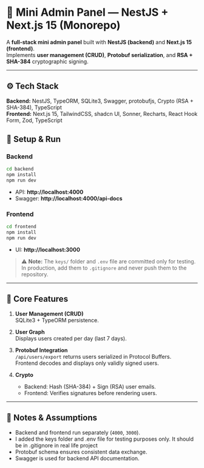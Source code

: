 # 🧩 Mini Admin Panel — NestJS + Next.js 15 (Monorepo)

A **full-stack mini admin panel** built with **NestJS (backend)** and **Next.js 15 (frontend)**.  
Implements **user management (CRUD)**, **Protobuf serialization**, and **RSA + SHA-384** cryptographic signing.

---

## ⚙️ Tech Stack

**Backend:** NestJS, TypeORM, SQLite3, Swagger, protobufjs, Crypto (RSA + SHA-384), TypeScript  
**Frontend:** Next.js 15, TailwindCSS, shadcn UI, Sonner, Recharts, React Hook Form, Zod, TypeScript

## 🚀 Setup & Run

### Backend

```bash
cd backend
npm install
npm run dev
```

- API: **http://localhost:4000**
- Swagger: **http://localhost:4000/api-docs**

### Frontend

```bash
cd frontend
npm install
npm run dev
```

- UI: **http://localhost:3000**

> ⚠️ **Note:** The `keys/` folder and `.env` file are committed only for testing.  
> In production, add them to `.gitignore` and never push them to the repository.

---

## 🔑 Core Features

1. **User Management (CRUD)**  
   SQLite3 + TypeORM persistence.

2. **User Graph**  
   Displays users created per day (last 7 days).

3. **Protobuf Integration**  
   `/api/users/export` returns users serialized in Protocol Buffers.  
   Frontend decodes and displays only validly signed users.

4. **Crypto**
   - Backend: Hash (SHA-384) + Sign (RSA) user emails.
   - Frontend: Verifies signatures before rendering users.

---

## 🧠 Notes & Assumptions

- Backend and frontend run separately (`4000`, `3000`).
- I added the keys folder and .env file for testing purposes only. It should be in .gitignore in real life project
- Protobuf schema ensures consistent data exchange.
- Swagger is used for backend API documentation.

